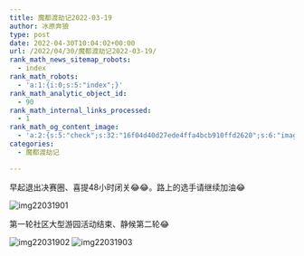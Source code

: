 ```yaml
---
title: 魔都渡劫记2022-03-19
author: 冰原奔狼
type: post
date: 2022-04-30T10:04:02+00:00
url: /2022/04/30/魔都渡劫记2022-03-19/
rank_math_news_sitemap_robots:
  - index
rank_math_robots:
  - 'a:1:{i:0;s:5:"index";}'
rank_math_analytic_object_id:
  - 90
rank_math_internal_links_processed:
  - 1
rank_math_og_content_image:
  - 'a:2:{s:5:"check";s:32:"16f04d40d27ede4ffa4bcb910ffd2620";s:6:"images";a:0:{}}'
categories:
  - 魔都渡劫记

---
```

早起退出决赛圈、喜提48小时闭关😂😂。路上的选手请继续加油😂

<img decoding="async" src="https://i0.wp.com/s2.loli.net/2022/04/30/2VyBtkdhPzK3RA9.jpg?w=640&#038;ssl=1" alt="img22031901" data-recalc-dims="1" />

第一轮社区大型游园活动结束、静候第二轮😂

<img decoding="async" src="https://i0.wp.com/s2.loli.net/2022/04/30/QRt5enU9dw4CIVp.jpg?w=640&#038;ssl=1" alt="img22031902" data-recalc-dims="1" />
<img decoding="async" src="https://i0.wp.com/s2.loli.net/2022/04/30/6V7gsArkWLJQvCS.jpg?w=640&#038;ssl=1" alt="img22031903" data-recalc-dims="1" />
